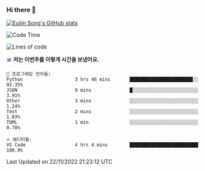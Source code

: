 ### Hi there 👋

[![Euijin Song's GitHub stats](https://github-readme-stats.vercel.app/api?username=lstar2397&count_private=true&show_icons=true&theme=tokyonight&locale=kr)](https://github.com/anuraghazra/github-readme-stats)

<!--START_SECTION:waka-->
![Code Time](http://img.shields.io/badge/Code%20Time-117%20hrs-blue)

![Lines of code](https://img.shields.io/badge/%EC%A0%80%EB%8A%94%20%EC%97%AC%ED%83%9C%EA%B9%8C%EC%A7%80%20-116%20Thousand%20%EC%A4%84%EC%9D%98%20%EC%BD%94%EB%93%9C%EB%A5%BC%20%EC%9E%91%EC%84%B1%ED%96%88%EC%96%B4%EC%9A%94.-blue)

📊 **저는 이번주를 이렇게 시간을 보냈어요.** 

```text
💬 프로그래밍 언어들: 
Python                   3 hrs 46 mins       ███████████████████████░░   92.35% 
JSON                     9 mins              █░░░░░░░░░░░░░░░░░░░░░░░░   3.91% 
Other                    3 mins              ░░░░░░░░░░░░░░░░░░░░░░░░░   1.24% 
Text                     2 mins              ░░░░░░░░░░░░░░░░░░░░░░░░░   1.03% 
TOML                     1 min               ░░░░░░░░░░░░░░░░░░░░░░░░░   0.78%

🔥 에디터들: 
VS Code                  4 hrs 4 mins        █████████████████████████   100.0%

```


 Last Updated on 22/11/2022 21:23:12 UTC
<!--END_SECTION:waka-->

<!--
**lstar2397/lstar2397** is a ✨ _special_ ✨ repository because its `README.md` (this file) appears on your GitHub profile.

Here are some ideas to get you started:

- 🔭 I’m currently working on ...
- 🌱 I’m currently learning ...
- 👯 I’m looking to collaborate on ...
- 🤔 I’m looking for help with ...
- 💬 Ask me about ...
- 📫 How to reach me: ...
- 😄 Pronouns: ...
- ⚡ Fun fact: ...
-->
